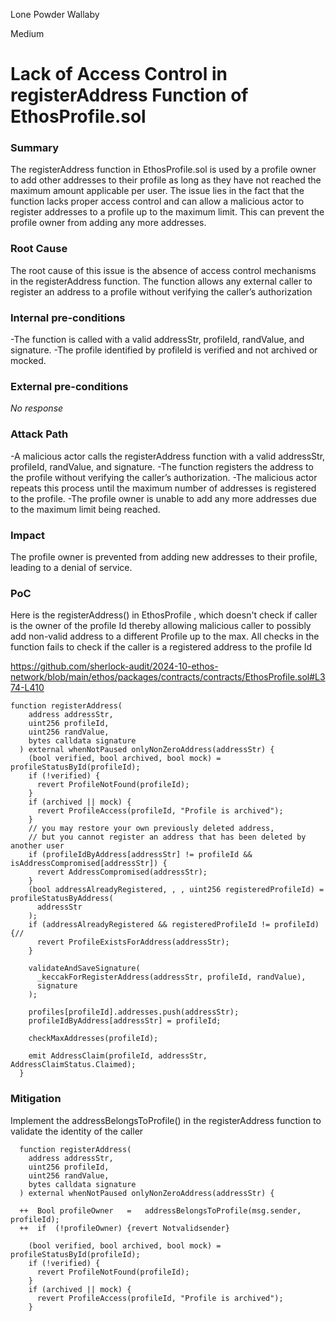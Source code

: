 Lone Powder Wallaby

Medium

# Lack of Access Control in registerAddress Function of EthosProfile.sol

### Summary

The registerAddress function in EthosProfile.sol is used by a profile owner to add other addresses to their profile as long as they have not reached the maximum amount applicable per user. The issue lies in the fact that the function lacks proper access control and can allow a malicious actor to register addresses to a profile up to the maximum limit. This can prevent the profile owner from adding any more addresses.

### Root Cause

The root cause of this issue is the absence of access control mechanisms in the registerAddress function. The function allows any external caller to register an address to a profile without verifying the caller’s authorization

### Internal pre-conditions

-The function is called with a valid addressStr, profileId, randValue, and signature.
-The profile identified by profileId is verified and not archived or mocked.

### External pre-conditions

_No response_

### Attack Path

-A malicious actor calls the registerAddress function with a valid addressStr, profileId, randValue, and signature.
-The function registers the address to the profile without verifying the caller’s authorization.
-The malicious actor repeats this process until the maximum number of addresses is registered to the profile.
-The profile owner is unable to add any more addresses due to the maximum limit being reached.

### Impact

The profile owner is prevented from adding new addresses to their profile, leading to a denial of service.

### PoC

Here is the registerAddress() in EthosProfile , which doesn't check if caller is the owner of the profile Id thereby allowing malicious caller to possibly add non-valid address to a different  Profile up to the max.
All checks in the function fails to check if the caller is a registered address to the profile Id

https://github.com/sherlock-audit/2024-10-ethos-network/blob/main/ethos/packages/contracts/contracts/EthosProfile.sol#L374-L410

```solidity
function registerAddress(
    address addressStr,
    uint256 profileId,
    uint256 randValue,
    bytes calldata signature
  ) external whenNotPaused onlyNonZeroAddress(addressStr) {
    (bool verified, bool archived, bool mock) = profileStatusById(profileId);
    if (!verified) {
      revert ProfileNotFound(profileId);
    }
    if (archived || mock) {
      revert ProfileAccess(profileId, "Profile is archived");
    }
    // you may restore your own previously deleted address,
    // but you cannot register an address that has been deleted by another user
    if (profileIdByAddress[addressStr] != profileId && isAddressCompromised[addressStr]) {
      revert AddressCompromised(addressStr);
    }
    (bool addressAlreadyRegistered, , , uint256 registeredProfileId) = profileStatusByAddress(
      addressStr
    );
    if (addressAlreadyRegistered && registeredProfileId != profileId) {//
      revert ProfileExistsForAddress(addressStr);
    }

    validateAndSaveSignature(
      _keccakForRegisterAddress(addressStr, profileId, randValue),
      signature
    );

    profiles[profileId].addresses.push(addressStr);
    profileIdByAddress[addressStr] = profileId;

    checkMaxAddresses(profileId);

    emit AddressClaim(profileId, addressStr, AddressClaimStatus.Claimed);
  }
```

### Mitigation

Implement the addressBelongsToProfile() in the registerAddress function to validate the identity of the caller

```solidity
  function registerAddress(
    address addressStr,
    uint256 profileId,
    uint256 randValue,
    bytes calldata signature
  ) external whenNotPaused onlyNonZeroAddress(addressStr) { 

  ++  Bool profileOwner   =   addressBelongsToProfile(msg.sender, profileId);
  ++  if  (!profileOwner) {revert Notvalidsender}
  
    (bool verified, bool archived, bool mock) = profileStatusById(profileId);
    if (!verified) {
      revert ProfileNotFound(profileId);
    }
    if (archived || mock) {
      revert ProfileAccess(profileId, "Profile is archived");
    }
```
